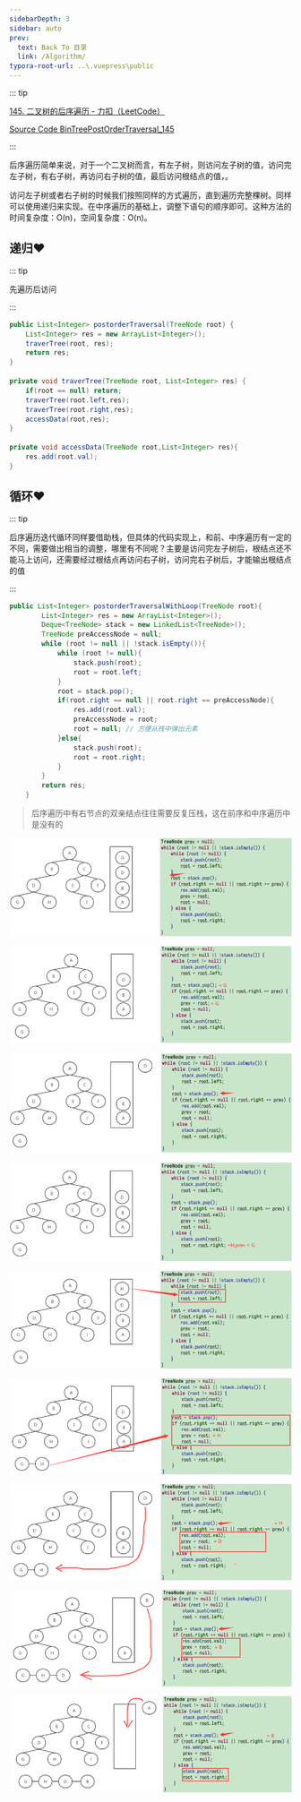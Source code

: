 ```yaml
---
sidebarDepth: 3
sidebar: auto
prev:
  text: Back To 目录
  link: /Algorithm/
typora-root-url: ..\.vuepress\public
---
```






::: tip

[145. 二叉树的后序遍历 - 力扣（LeetCode）](https://leetcode.cn/problems/binary-tree-postorder-traversal/)

[Source Code BinTreePostOrderTraversal_145](https://github.com/Q10Viking/learncode/blob/main/algorithm/src/main/java/org/hzz/tree/BinTreePostOrderTraversal_145.java)

:::

后序遍历简单来说，对于一个二叉树而言，有左子树，则访问左子树的值，访问完左子树，有右子树，再访问右子树的值，最后访问根结点的值，。

访问左子树或者右子树的时候我们按照同样的方式遍历，直到遍历完整棵树。同样可以使用递归来实现。在中序遍历的基础上，调整下语句的顺序即可。这种方法的时间复杂度：O(n)，空间复杂度：O(n)。



## 递归❤️

::: tip

先遍历后访问

:::

```java
public List<Integer> postorderTraversal(TreeNode root) {
    List<Integer> res = new ArrayList<Integer>();
    traverTree(root, res);
    return res;
}

private void traverTree(TreeNode root, List<Integer> res) {
    if(root == null) return;
    traverTree(root.left,res);
    traverTree(root.right,res);
    accessData(root,res);
}

private void accessData(TreeNode root,List<Integer> res){
    res.add(root.val);
}
```

## 循环❤️

::: tip

后序遍历迭代循环同样要借助栈，但具体的代码实现上，和前、中序遍历有一定的不同，需要做出相当的调整，哪里有不同呢？主要是访问完左子树后，根结点还不能马上访问，还需要经过根结点再访问右子树，访问完右子树后，才能输出根结点的值

:::

```java
public List<Integer> postorderTraversalWithLoop(TreeNode root){
        List<Integer> res = new ArrayList<Integer>();
        Deque<TreeNode> stack = new LinkedList<TreeNode>();
        TreeNode preAccessNode = null;
        while (root != null || !stack.isEmpty()){
            while (root != null){
                stack.push(root);
                root = root.left;
            }
            root = stack.pop();
            if(root.right == null || root.right == preAccessNode){
                res.add(root.val);
                preAccessNode = root;
                root = null; // 方便从栈中弹出元素
            }else{
                stack.push(root);
                root = root.right;
            }
        }
        return res;
    }
```



> 后序遍历中有右节点的双亲结点往往需要反复压栈，这在前序和中序遍历中是没有的

![image-20220814182206876](/images/algorithm/image-20220814182206876.png)

![image-20220814182229063](/images/algorithm/image-20220814182229063.png)

![image-20220814182259780](/images/algorithm/image-20220814182259780.png)

![image-20220814182513052](/images/algorithm/image-20220814182513052.png)

![image-20220814182619440](/images/algorithm/image-20220814182619440.png)

![image-20220814182640835](/images/algorithm/image-20220814182640835.png)

![image-20220814182717631](/images/algorithm/image-20220814182717631.png)

![image-20220814182822915](/images/algorithm/image-20220814182822915.png)

![image-20220814182857241](/images/algorithm/image-20220814182857241.png)